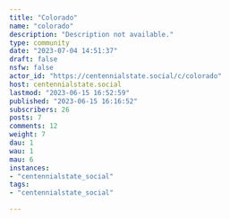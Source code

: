 ```yaml
---
title: "Colorado" 
name: "colorado"
description: "Description not available."
type: community
date: "2023-07-04 14:51:37"
draft: false
nsfw: false
actor_id: "https://centennialstate.social/c/colorado"
host: centennialstate.social
lastmod: "2023-06-15 16:52:59"
published: "2023-06-15 16:16:52"
subscribers: 26
posts: 7
comments: 12
weight: 7
dau: 1
wau: 1
mau: 6
instances:
- "centennialstate_social"
tags: 
- "centennialstate_social"

---
```

